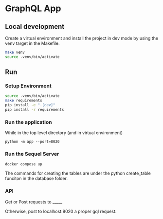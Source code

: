 # GraphQL App

## Local development

Create a virtual environment and install the project in
dev mode by using the venv target in the Makefile.

```bash
make venv
source .venv/bin/activate
```

## Run

### Setup Environment

```bash
source .venv/bin/activate
make requirements
pip install -e ".[dev]"
pip install -r requirements

```

### Run the application

While in the top level directory (and in virtual environment)

`python -m app --port=8020`

### Run the Sequel Server

```bash
docker compose up
```

The commands for creating the tables are under the python create_table funciton in the database folder.

### API

Get or Post requests to _____

Otherwise, post to localhost:8020 a proper gql request.
